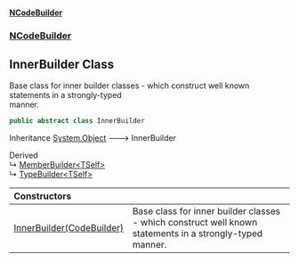 #### [NCodeBuilder](index.md 'index')
### [NCodeBuilder](NCodeBuilder.md 'NCodeBuilder')

## InnerBuilder Class

Base class for inner builder classes - which construct well known statements in a strongly-typed  
manner.

```csharp
public abstract class InnerBuilder
```

Inheritance [System.Object](https://docs.microsoft.com/en-us/dotnet/api/System.Object 'System.Object') &#129106; InnerBuilder

Derived  
&#8627; [MemberBuilder&lt;TSelf&gt;](NCodeBuilder.CSharp.Bases.MemberBuilder_TSelf_.md 'NCodeBuilder.CSharp.Bases.MemberBuilder<TSelf>')  
&#8627; [TypeBuilder&lt;TSelf&gt;](NCodeBuilder.CSharp.Bases.TypeBuilder_TSelf_.md 'NCodeBuilder.CSharp.Bases.TypeBuilder<TSelf>')

| Constructors | |
| :--- | :--- |
| [InnerBuilder(CodeBuilder)](NCodeBuilder.InnerBuilder.InnerBuilder(NCodeBuilder.CodeBuilder).md 'NCodeBuilder.InnerBuilder.InnerBuilder(NCodeBuilder.CodeBuilder)') | Base class for inner builder classes - which construct well known statements in a strongly-typed<br/>manner. |
